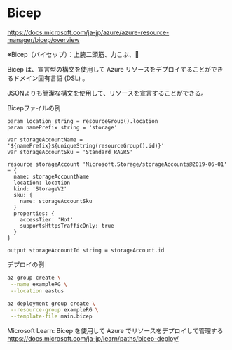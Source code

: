 

# Bicep

https://docs.microsoft.com/ja-jp/azure/azure-resource-manager/bicep/overview

※Bicep（バイセップ）：上腕二頭筋、力こぶ、💪

Bicep は、宣言型の構文を使用して Azure リソースをデプロイすることができるドメイン固有言語 (DSL) 。

JSONよりも簡潔な構文を使用して、リソースを宣言することができる。

Bicepファイルの例

```bicep
param location string = resourceGroup().location
param namePrefix string = 'storage'

var storageAccountName = '${namePrefix}${uniqueString(resourceGroup().id)}'
var storageAccountSku = 'Standard_RAGRS'

resource storageAccount 'Microsoft.Storage/storageAccounts@2019-06-01' = {
  name: storageAccountName
  location: location
  kind: 'StorageV2'
  sku: {
    name: storageAccountSku
  }
  properties: {
    accessTier: 'Hot'
    supportsHttpsTrafficOnly: true
  }
}

output storageAccountId string = storageAccount.id
```

デプロイの例
```sh
az group create \
 --name exampleRG \
 --location eastus

az deployment group create \
 --resource-group exampleRG \
 --template-file main.bicep
```

Microsoft Learn: Bicep を使用して Azure でリソースをデプロイして管理する
https://docs.microsoft.com/ja-jp/learn/paths/bicep-deploy/
